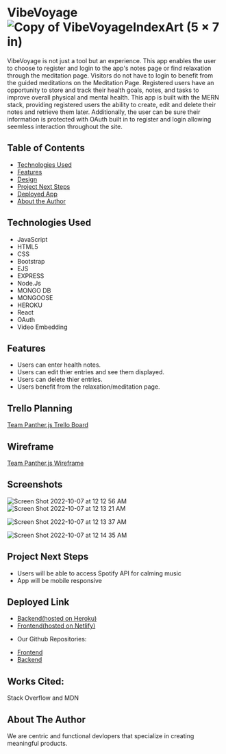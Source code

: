 # VibeVoyage![Copy of VibeVoyageIndexArt (5 × 7 in)](https://user-images.githubusercontent.com/77770242/194466134-bb88c046-054e-41aa-b68f-bf0b3148e655.gif)


VibeVoyage is not just a tool but an experience. This app enables the user to choose to register and login to the app's notes page or find relaxation through the meditation page. Visitors do not have to login to benefit from the guided meditations on the Meditation Page. Registered users have an opportunity to store and track their health goals, notes, and tasks to improve overall physical and mental health. This app is built with the MERN stack, providing registered users the ability to create, edit and delete their notes and retrieve them later. Additionally, the user can be sure their information is protected with OAuth built in to register and login allowing seemless interaction throughout the site.

## Table of Contents
* [Technologies Used](#technologiesused)
* [Features](#features)
* [Design](#design)
* [Project Next Steps](#nextsteps)
* [Deployed App](#deployment)
* [About the Author](#author)
## <a name="technologiesused"></a>Technologies Used
* JavaScript
* HTML5
* CSS  
* Bootstrap
* EJS
* EXPRESS
* Node.Js
* MONGO DB
* MONGOOSE
* HEROKU  
* React  
* OAuth  
* Video Embedding  

## <a name="features"></a>Features
* Users can enter health notes.
* Users can edit thier entries and see them displayed.  
* Users can delete thier entries.
* Users benefit from the relaxation/meditation page.    
## Trello Planning
[Team Panther.js Trello Board](https://trello.com/b/X4KtfK7j/vibevoyage)
## Wireframe
[Team Panther.js Wireframe](https://trello.com/1/cards/6335ab1d9ef33e030b3094ec/attachments/6335ab1d9ef33e030b309506/previews/6335ab1e9ef33e030b309513/download/image.png)
## Screenshots
![Screen Shot 2022-10-07 at 12 12 56 AM](https://user-images.githubusercontent.com/77770242/194466652-f2492474-ac4d-4513-aac1-fcffa3b3abea.png)
![Screen Shot 2022-10-07 at 12 13 21 AM](https://user-images.githubusercontent.com/77770242/194466669-67071d3a-2237-4806-a301-087defa70d61.png)

![Screen Shot 2022-10-07 at 12 13 37 AM](https://user-images.githubusercontent.com/77770242/194466685-e32b910f-65eb-4416-83fa-d25e8dec1370.png)

![Screen Shot 2022-10-07 at 12 14 35 AM](https://user-images.githubusercontent.com/77770242/194466693-2782da40-7ecb-4a9b-bdbd-e647aa33ade4.png)

## <a name="nextsteps"></a>Project Next Steps
* Users will be able to access Spotify API for calming music
* App will be mobile responsive
## <a name="deployment"></a>Deployed Link
- [Backend(hosted on Heroku)](https://vibe-voyage.herokuapp.com/notes/)  
- [Frontend(hosted on Netlify)](____)


* Our Github Repositories:
- [Frontend](https://github.com/brandonhernandez304/VibeVoyage-frontend)
- [Backend](https://github.com/brandonhernandez304/VibeVoyage-backend)

## Works Cited:
Stack Overflow and MDN
## <a name="author"></a>About The Author
We are  centric and functional devlopers that specialize in creating meaningful products.
